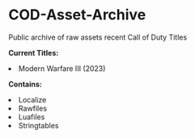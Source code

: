 # COD-Asset-Archive
<p>Public archive of raw assets recent Call of Duty Titles</p>

<p><b>Current Titles:</b></p>
<li>Modern Warfare III (2023)</li>
<p></p>
<p><b>Contains:</b></p>
<li>Localize</li>
<li>Rawfiles</li>
<li>Luafiles</li>
<li>Stringtables</li>
